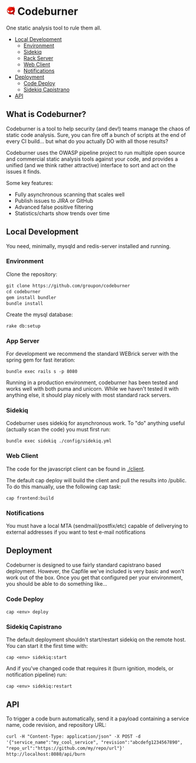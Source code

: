 ![Codeburner](client/app/images/fire.png?raw=true "Codeburner") Codeburner
==========

One static analysis tool to rule them all.

  * [Local Development](#local-development)
    * [Environment](#environment)
    * [Sidekiq](#sidekiq)
    * [Rack Server](#rack-server)
    * [Web Client](#web-client)
    * [Notifications](#notifications)
  * [Deployment](#deployment)
    * [Code Deploy](#code-deploy)
    * [Sidekiq Capistrano](#sidekiq-capistrano)
  * [API](#api)

## What is Codeburner?
Codeburner is a tool to help security (and dev!) teams manage the chaos of static code analysis.  Sure, you can fire off a bunch of scripts at the end of every CI build... but what do you actually DO with all those results?

Codeburner uses the OWASP pipeline project to run multiple open source and commercial static analysis tools against your code, and provides a unified (and we think rather attractive) interface to sort and act on the issues it finds.

Some key features:
* Fully asynchronous scanning that scales well
* Publish issues to JIRA or GitHub
* Advanced false positive filtering
* Statistics/charts show trends over time


## Local Development
You need, minimally, mysqld and redis-server installed and running.

### Environment
Clone the repository:

```
git clone https://github.com/groupon/codeburner
cd codeburner
gem install bundler
bundle install
```

Create the mysql database:

```
rake db:setup
```

### App Server
For development we recommend the standard WEBrick server with the spring gem for fast iteration:

```
bundle exec rails s -p 8080
```
Running in a production environment, codeburner has been tested and works well with both puma and unicorn.  While we haven't tested it with anything else, it should play nicely with most standard rack servers.

### Sidekiq
Codeburner uses sidekiq for asynchronous work.  To "do" anything useful (actually scan the code) you must first run:

```
bundle exec sidekiq ./config/sidekiq.yml
```

### Web Client
The code for the javascript client can be found in [./client](client).

The default cap deploy will build the client and pull the results into /public.  To do this manually, use the following cap task:

```
cap frontend:build
```

### Notifications
You must have a local MTA (sendmail/postfix/etc) capable of deliverying to external addresses if you want to test e-mail notifications

## Deployment
Codeburner is designed to use fairly standard capistrano based deployment.  However, the Capfile we've included is very basic and won't work out of the box.  Once you get that configured per your environment, you should be able to do something like...

### Code Deploy

```
cap <env> deploy
```

### Sidekiq Capistrano
The default deployment shouldn't start/restart sidekiq on the remote host.  You can start it the first time with:

```
cap <env> sidekiq:start
```

And if you've changed code that requires it (burn ignition, models, or notification pipeline) run:

```
cap <env> sidekiq:restart
```

## API
To trigger a code burn automatically, send it a payload containing a service name, code revision, and repository URL:

```
curl -H "Content-Type: application/json" -X POST -d '{"service_name":"my_cool_service", "revision":"abcdefg1234567890", "repo_url":"https://github.com/my/repo/url"}' http://localhost:8080/api/burn
```

